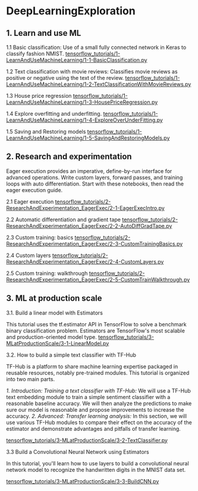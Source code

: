# DeepLearningExploration
## 1. Learn and use ML
1.1 Basic classification: Use of a small fully connected network in Keras to classify fashion NMIST.
[tensorflow_tutorials/1-LearnAndUseMachineLearning/1-1-BasicClassification.py](tensorflow_tutorials/1-LearnAndUseMachineLearning/1-1-BasicClassification.py)

1.2 Text classification with movie reviews: Classifies movie reviews as positive or negative using the text of the review.
[tensorflow_tutorials/1-LearnAndUseMachineLearning/1-2-TextClassificationWithMovieReviews.py](tensorflow_tutorials/1-LearnAndUseMachineLearning/1-2-TextClassificationWithMovieReviews.py)

1.3 House price regression
[tensorflow_tutorials/1-LearnAndUseMachineLearning/1-3-HousePriceRegression.py](tensorflow_tutorials/1-LearnAndUseMachineLearning/1-3-HousePriceRegression.py)

1.4 Explore overfitting and underfitting.
[tensorflow_tutorials/1-LearnAndUseMachineLearning/1-4-ExploreOverUnderFitting.py](tensorflow_tutorials/1-LearnAndUseMachineLearning/1-4-ExploreOverUnderFitting.py)

1.5 Saving and Restoring models
[tensorflow_tutorials/1-LearnAndUseMachineLearning/1-5-SavingAndRestoringModels.py](tensorflow_tutorials/1-LearnAndUseMachineLearning/1-5-SavingAndRestoringModels.py)

## 2. Research and experimentation

Eager execution provides an imperative, define-by-run interface for advanced operations. Write custom layers, forward passes, and training loops with auto differentiation. Start with these notebooks, then read the eager execution guide.

2.1 Eager execution
[tensorflow_tutorials/2-ResearchAndExperimentation_EagerExec/2-1-EagerExecIntro.py](tensorflow_tutorials/2-ResearchAndExperimentation_EagerExec/2-1-EagerExecIntro.py)

2.2 Automatic differentiation and gradient tape
[tensorflow_tutorials/2-ResearchAndExperimentation_EagerExec/2-2-AutoDiffGradTape.py](tensorflow_tutorials/2-ResearchAndExperimentation_EagerExec/2-2-AutoDiffGradTape.py)

2.3 Custom training: basics
[tensorflow_tutorials/2-ResearchAndExperimentation_EagerExec/2-3-CustomTrainingBasics.py](tensorflow_tutorials/2-ResearchAndExperimentation_EagerExec/2-3-CustomTrainingBasics.py)

2.4 Custom layers
[tensorflow_tutorials/2-ResearchAndExperimentation_EagerExec/2-4-CustomLayers.py](tensorflow_tutorials/2-ResearchAndExperimentation_EagerExec/2-4-CustomLayers.py)

2.5 Custom training: walkthrough
[tensorflow_tutorials/2-ResearchAndExperimentation_EagerExec/2-5-CustomTrainWalkthrough.py](tensorflow_tutorials/2-ResearchAndExperimentation_EagerExec/2-5-CustomTrainWalkthrough.py)

## 3. ML at production scale

3.1. Build a linear model with Estimators

This tutorial uses the tf.estimator API in TensorFlow to solve a benchmark binary classification problem. 
Estimators are TensorFlow's most scalable and production-oriented model type.
[tensorflow_tutorials/3-MLatProductionScale/3-1-LinearModel.py](tensorflow_tutorials/3-MLatProductionScale/3-1-LinearModel.py)

3.2. How to build a simple text classifier with TF-Hub 

TF-Hub is a platform to share machine learning expertise packaged in reusable resources, notably pre-trained modules. This tutorial is organized into two main parts.

*1. Introduction: Training a text classifier with TF-Hub:* We will use a TF-Hub text embedding module to train a simple sentiment classifier with a reasonable baseline accuracy. We will then analyze the predictions to make sure our model is reasonable and propose improvements to increase the accuracy.
*2. Advanced: Transfer learning analysis:* In this section, we will use various TF-Hub modules to compare their effect on the accuracy of the estimator and demonstrate advantages and pitfalls of transfer learning.

[tensorflow_tutorials/3-MLatProductionScale/3-2-TextClassifier.py](tensorflow_tutorials/3-MLatProductionScale/3-2-TextClassifier.py)

3.3 Build a Convolutional Neural Network using Estimators

In this tutorial, you'll learn how to use layers to build a convolutional neural network model to recognize the handwritten digits in the MNIST data set.

[tensorflow_tutorials/3-MLatProductionScale/3-3-BuildCNN.py](tensorflow_tutorials/3-MLatProductionScale/3-3-BuildCNN.py)

